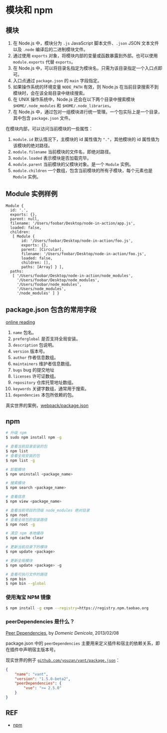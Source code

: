 # 模块和 npm

## 模块

1. 在 Node.js 中，模块分为 `.js` JavaScript 脚本文件、`.json` JSON 文本文件以及 `.node` 编译后的二进制模块文件。
2. 通过使用 `exports` 对象，将模块内部的变量或函数暴露到外部。也可以使用 `module.exports` 代替 `exports`。
3. 在 Node.js 中，可以将目录名指定为模块名，只需为该目录指定一个入口点即可。
4. 入口点通过 `package.json` 的 `main` 字段指定。
5. 如果操作系统的环境变量 `NODE_PATH` 有效，则 Node.js 在当前目录搜索不到模块时，会在该全局目录中继续搜索。
6. 在 UNIX 操作系统中，Node.js 还会在以下两个目录中搜索模块 `$HOME/.node_modules` 和 `$HOME/.node_libraries`。
7. 在 Node.js 中，通过包对一组模块进行统一管理。一个包实际上是一个目录，其中包含 `package.json` 文件。

在模块内部，可以访问当前模块的一些属性：

1. `module.id` 默认情况下，主模块的 id 属性值为 `"."`，其他模块的 id 属性值为该模块的绝对路径。
2. `module.filename` 当前模块的文件名，即绝对路径。
3. `module.loaded` 表示模块是否加载完毕。
4. `module.parent` 当前模块的父模块对象。是一个 `Module` 实例。
5. `module.children` 一个数组，包含当前模块的所有子模块，每个元素也是 `Module` 实例。

## Module 实例样例

```
Module {
  id: '.',
  exports: {},
  parent: null,
  filename: '/Users/foobar/Desktop/node-in-action/app.js',
  loaded: false,
  children:
   [ Module {
       id: '/Users/foobar/Desktop/node-in-action/foo.js',
       exports: {},
       parent: [Circular],
       filename: '/Users/foobar/Desktop/node-in-action/foo.js',
       loaded: false,
       children: [],
       paths: [Array] } ],
  paths:
   [ '/Users/foobar/Desktop/node-in-action/node_modules',
     '/Users/foobar/Desktop/node_modules',
     '/Users/foobar/node_modules',
     '/Users/node_modules',
     '/node_modules' ] }
```

## package.json 包含的常用字段

[online reading](https://docs.npmjs.com/creating-a-package-json-file)

1. `name` 包名。
2. `preferglobal` 是否支持全局安装。
3. `description` 包说明。
4. `version` 版本号。
5. `author` 作者信息数组。
6. `maintainers` 维护者信息数组。
7. `bugs` bug 的提交地址
8. `licenses` 许可证数组。
9. `repository` 仓库托管地址数组。
10. `keywords` 关键字数组，通常用于搜索。
11. `dependencies` 本包所依赖的包。

真实世界的案例，[webpack/package.json](https://github.com/webpack/webpack/blob/master/package.json)

## npm

```sh
# 升级 npm
$ sudo npm install npm -g

# 查看当前目录安装的包
$ npm list
# 查看全局安装的包
$ npm list -g

# 卸载模块
$ npm uninstall <package_name>

# 搜索模块
$ npm search <package_name>

# 查看信息
$ npm view <package_name>

# 查看当前项目的顶级 node_modules 绝对目录
$ npm root
# 查看全局包的安装路径
$ npm root -g

# 清空 npm 本地缓存
$ npm cache clear

# 更新当前目录下的模块
$ npm update <package>

# 更新全局模块
$ npm update <package> -g

# 查看可执行文件的路径
$ npm bin
$ npm bin --global
```

### 使用淘宝 NPM 镜像

```sh
$ npm install -g cnpm --registry=https://registry.npm.taobao.org
```

### peerDependencies 是什么？

[Peer Dependencies](https://blog.domenic.me/peer-dependencies/), by *Domenic Denicola*, 2013/02/08

package.json 中的 `peerDependencies` 主要用来定义插件和宿主的依赖关系，即在插件中声明宿主版本号。

现实世界的例子 [`github.com/youzan/vant/package.json`]((https://github.com/youzan/vant/blob/985c64eaebef215dc7e0c05afa0ef27f756ad668/package.json#L65-L67))：

```json
{
    "name": "vant",
    "version": "1.5.0-beta2",
    "peerDependencies": {
        "vue": ">= 2.5.0"
    }
}
```

## REF

- [npm](http://www.runoob.com/nodejs/nodejs-npm.html)